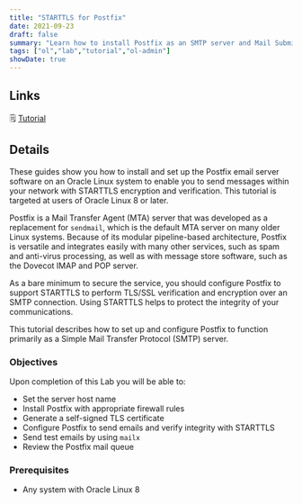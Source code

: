 ```yaml
---
title: "STARTTLS for Postfix"
date: 2021-09-23
draft: false
summary: "Learn how to install Postfix as an SMTP server and Mail Submission Agent with STARTTLS on Oracle Linux."
tags: ["ol","lab","tutorial","ol-admin"]
showDate: true
---
```


## Links

:spiral_notepad: [Tutorial](https://docs.oracle.com/en/learn/oracle-linux-postfix-starttls)

## Details

These guides show you how to install and set up the Postfix email server software on an Oracle Linux system to enable you to send messages within your network with STARTTLS encryption and verification. This tutorial is targeted at users of Oracle Linux 8 or later.

Postfix is a Mail Transfer Agent (MTA) server that was developed as a replacement for `sendmail`, which is the default MTA server on many older Linux systems. Because of its modular pipeline-based architecture, Postfix is versatile and integrates easily with many other services, such as spam and anti-virus processing, as well as with message store software, such as the Dovecot IMAP and POP server.

As a bare minimum to secure the service, you should configure Postfix to support STARTTLS to perform TLS/SSL verification and encryption over an SMTP connection. Using STARTTLS helps to protect the integrity of your communications.

This tutorial describes how to set up and configure Postfix to function primarily as a Simple Mail Transfer Protocol (SMTP) server.

### Objectives

Upon completion of this Lab you will be able to:

- Set the server host name
- Install Postfix with appropriate firewall rules
- Generate a self-signed TLS certificate
- Configure Postfix to send emails and verify integrity with STARTTLS
- Send test emails by using `mailx`
- Review the Postfix mail queue

### Prerequisites

- Any system with Oracle Linux 8

